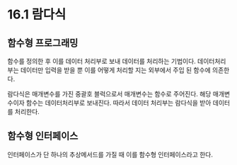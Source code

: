 # 16.1 람다식
## 함수형 프로그래밍
함수를 정의한 후 이를 데이터 처리부로 보내 데이터를 처리하는 기법이다.
데이터처리부는 데이터만 입력을 받을 뿐 이를 어떻게 처리할 지는 외부에서 주입 된 함수에 의존한다.

람다식은 매개변수를 가진 중괄호 블럭으로서 매개변수는 함수로 주어진다. 해당 매개변수이자 함수는 데이터처리부로 보내진다.
따라서 데이터 처리부는 람다식을 받아 데이터를 처리한다.

## 함수형 인터페이스
인터페이스가 단 하나의 추상메서드를 가질 때 이를 함수형 인터페이스라고 한다.
